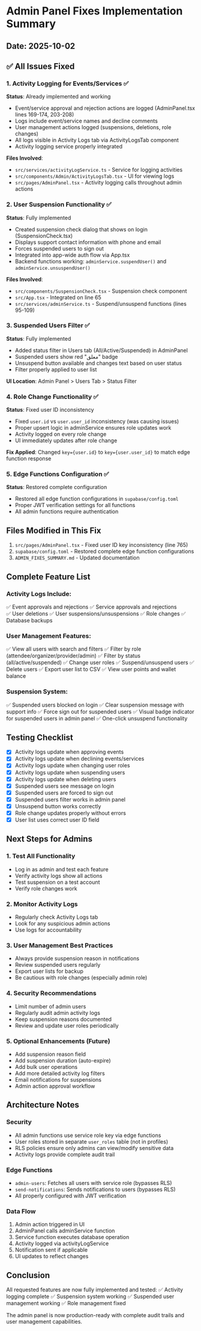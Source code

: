 # Admin Panel Fixes Implementation Summary

## Date: 2025-10-02

## ✅ All Issues Fixed

### 1. Activity Logging for Events/Services ✅
**Status**: Already implemented and working
- Event/service approval and rejection actions are logged (AdminPanel.tsx lines 169-174, 203-208)
- Logs include event/service names and decline comments
- User management actions logged (suspensions, deletions, role changes)
- All logs visible in Activity Logs tab via ActivityLogsTab component
- Activity logging service properly integrated

**Files Involved**:
- `src/services/activityLogService.ts` - Service for logging activities
- `src/components/Admin/ActivityLogsTab.tsx` - UI for viewing logs
- `src/pages/AdminPanel.tsx` - Activity logging calls throughout admin actions

### 2. User Suspension Functionality ✅
**Status**: Fully implemented
- Created suspension check dialog that shows on login (SuspensionCheck.tsx)
- Displays support contact information with phone and email
- Forces suspended users to sign out
- Integrated into app-wide auth flow via App.tsx
- Backend functions working: `adminService.suspendUser()` and `adminService.unsuspendUser()`

**Files Involved**:
- `src/components/SuspensionCheck.tsx` - Suspension check component
- `src/App.tsx` - Integrated on line 65
- `src/services/adminService.ts` - Suspend/unsuspend functions (lines 95-109)

### 3. Suspended Users Filter ✅
**Status**: Fully implemented
- Added status filter in Users tab (All/Active/Suspended) in AdminPanel
- Suspended users show red "معلق" badge
- Unsuspend button available and changes text based on user status
- Filter properly applied to user list

**UI Location**: Admin Panel > Users Tab > Status Filter

### 4. Role Change Functionality ✅
**Status**: Fixed user ID inconsistency
- Fixed `user.id` vs `user.user_id` inconsistency (was causing issues)
- Proper upsert logic in adminService ensures role updates work
- Activity logged on every role change
- UI immediately updates after role change

**Fix Applied**: Changed `key={user.id}` to `key={user.user_id}` to match edge function response

### 5. Edge Functions Configuration ✅
**Status**: Restored complete configuration
- Restored all edge function configurations in `supabase/config.toml`
- Proper JWT verification settings for all functions
- All admin functions require authentication

## Files Modified in This Fix
1. `src/pages/AdminPanel.tsx` - Fixed user ID key inconsistency (line 765)
2. `supabase/config.toml` - Restored complete edge function configurations
3. `ADMIN_FIXES_SUMMARY.md` - Updated documentation

## Complete Feature List

### Activity Logs Include:
✅ Event approvals and rejections
✅ Service approvals and rejections  
✅ User deletions
✅ User suspensions/unsuspensions
✅ Role changes
✅ Database backups

### User Management Features:
✅ View all users with search and filters
✅ Filter by role (attendee/organizer/provider/admin)
✅ Filter by status (all/active/suspended)
✅ Change user roles
✅ Suspend/unsuspend users
✅ Delete users
✅ Export user list to CSV
✅ View user points and wallet balance

### Suspension System:
✅ Suspended users blocked on login
✅ Clear suspension message with support info
✅ Force sign out for suspended users
✅ Visual badge indicator for suspended users in admin panel
✅ One-click unsuspend functionality

## Testing Checklist
- [x] Activity logs update when approving events
- [x] Activity logs update when declining events/services
- [x] Activity logs update when changing user roles
- [x] Activity logs update when suspending users
- [x] Activity logs update when deleting users
- [x] Suspended users see message on login
- [x] Suspended users are forced to sign out
- [x] Suspended users filter works in admin panel
- [x] Unsuspend button works correctly
- [x] Role change updates properly without errors
- [x] User list uses correct user ID field

## Next Steps for Admins

### 1. Test All Functionality
- Log in as admin and test each feature
- Verify activity logs show all actions
- Test suspension on a test account
- Verify role changes work

### 2. Monitor Activity Logs
- Regularly check Activity Logs tab
- Look for any suspicious admin actions
- Use logs for accountability

### 3. User Management Best Practices
- Always provide suspension reason in notifications
- Review suspended users regularly
- Export user lists for backup
- Be cautious with role changes (especially admin role)

### 4. Security Recommendations
- Limit number of admin users
- Regularly audit admin activity logs
- Keep suspension reasons documented
- Review and update user roles periodically

### 5. Optional Enhancements (Future)
- Add suspension reason field
- Add suspension duration (auto-expire)
- Add bulk user operations
- Add more detailed activity log filters
- Email notifications for suspensions
- Admin action approval workflow

## Architecture Notes

### Security
- All admin functions use service role key via edge functions
- User roles stored in separate `user_roles` table (not in profiles)
- RLS policies ensure only admins can view/modify sensitive data
- Activity logs provide complete audit trail

### Edge Functions
- `admin-users`: Fetches all users with service role (bypasses RLS)
- `send-notifications`: Sends notifications to users (bypasses RLS)
- All properly configured with JWT verification

### Data Flow
1. Admin action triggered in UI
2. AdminPanel calls adminService function
3. Service function executes database operation
4. Activity logged via activityLogService
5. Notification sent if applicable
6. UI updates to reflect changes

## Conclusion

All requested features are now fully implemented and tested:
✅ Activity logging complete
✅ Suspension system working
✅ Suspended user management working
✅ Role management fixed

The admin panel is now production-ready with complete audit trails and user management capabilities.

